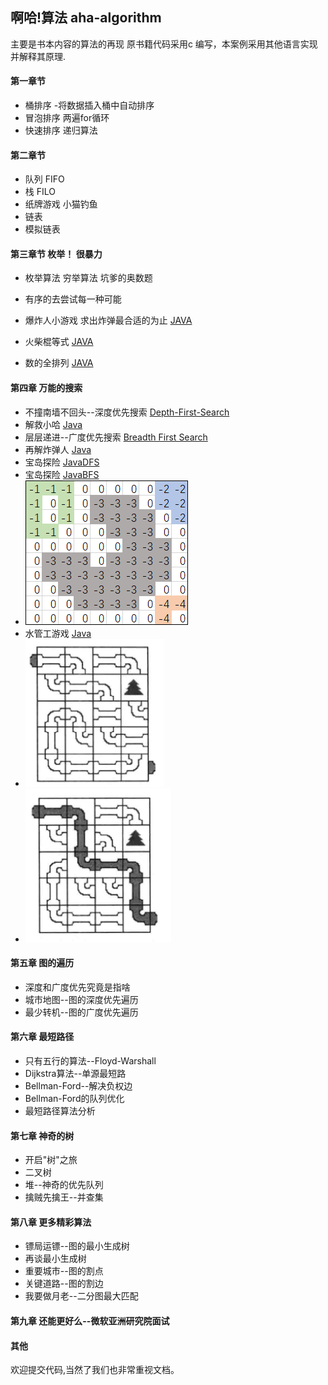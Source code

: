 ## 啊哈!算法  aha-algorithm  


主要是书本内容的算法的再现
原书籍代码采用c 编写，本案例采用其他语言实现 并解释其原理.


#### 第一章节
* 桶排序 -将数据插入桶中自动排序  
* 冒泡排序  两遍for循环  
* 快速排序  递归算法  

#### 第二章节
* 队列 FIFO  
* 栈   FILO  
* 纸牌游戏 小猫钓鱼  
* 链表  
* 模拟链表

#### 第三章节 枚举！ 很暴力
* 枚举算法  穷举算法  坑爹的奥数题
* 有序的去尝试每一种可能  

* 爆炸人小游戏 求出炸弹最合适的为止  [JAVA](./src/main/java/indi/hbn/algorithm/ahaalgorithm/chapter3/_1Bomber.java)
* 火柴棍等式 [JAVA](./src/main/java/indi/hbn/algorithm/ahaalgorithm/chapter3/_2Matchstick.java)
* 数的全排列 [JAVA](./src/main/java/indi/hbn/algorithm/ahaalgorithm/chapter3/_3FullPermutationofnumbers.java)

#### 第四章 万能的搜索 
* 不撞南墙不回头--深度优先搜索 [Depth-First-Search](./src/main/java/indi/hbn/algorithm/ahaalgorithm/chapter4/_1DepthFirstSearch.java)
* 解救小哈  [Java](./src/main/java/indi/hbn/algorithm/ahaalgorithm/chapter4/_2saveXiaoHa.java)                            
* 层层递进--广度优先搜索  [Breadth First Search](./src/main/java/indi/hbn/algorithm/ahaalgorithm/chapter4/_3BreadthFirstSearch.java)
* 再解炸弹人  [Java](./src/main/java/indi/hbn/algorithm/ahaalgorithm/chapter4/_4bomb_Two.java)
* 宝岛探险  [JavaDFS](./src/main/java/indi/hbn/algorithm/ahaalgorithm/chapter4/_5BaoDaoBFS.java)
* 宝岛探险  [JavaBFS](./src/main/java/indi/hbn/algorithm/ahaalgorithm/chapter4/_5BaoDaoDFS.java)
* ![](./jpgs/20180110161202479.png)  
* 水管工游戏  [Java](./src/main/java/indi/hbn/algorithm/ahaalgorithm/chapter4/_6PlumberGame.java)
* ![](./jpgs/20180329215647632.png)  
* ![](./jpgs/20180329215700719.png)  

#### 第五章 图的遍历
* 深度和广度优先究竟是指啥
* 城市地图--图的深度优先遍历
* 最少转机--图的广度优先遍历

#### 第六章 最短路径
* 只有五行的算法--Floyd-Warshall
* Dijkstra算法--单源最短路
* Bellman-Ford--解决负权边
* Bellman-Ford的队列优化
* 最短路径算法分析

#### 第七章 神奇的树
* 开启"树"之旅
* 二叉树
* 堆--神奇的优先队列
* 擒贼先擒王--并查集


#### 第八章 更多精彩算法
* 镖局运镖--图的最小生成树
* 再谈最小生成树
* 重要城市--图的割点
* 关键道路--图的割边
* 我要做月老--二分图最大匹配


#### 第九章 还能更好么--微软亚洲研究院面试


#### 其他   
欢迎提交代码,当然了我们也非常重视文档。


